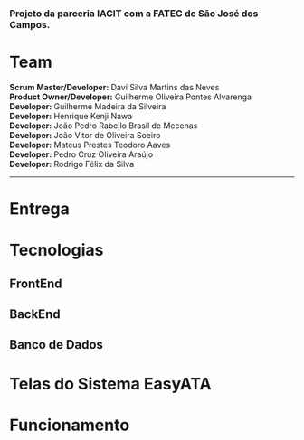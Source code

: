 ### Projeto da parceria IACIT com a FATEC de São José dos Campos. 


# Team
**Scrum Master/Developer:** Davi Silva Martins das Neves  
**Product Owner/Developer:** Guilherme Oliveira Pontes Alvarenga  
**Developer:** Guilherme Madeira da Silveira  
**Developer:** Henrique Kenji Nawa  
**Developer:** João Pedro Rabello Brasil de Mecenas</br>
**Developer:** João Vitor de Oliveira Soeiro</br>
**Developer:** Mateus Prestes Teodoro Aaves</br>
**Developer:** Pedro Cruz Oliveira Araújo</br>
**Developer:** Rodrigo Félix da Silva 

<hr>

# Entrega

# Tecnologias
## FrontEnd

## BackEnd

## Banco de Dados 

# Telas do Sistema EasyATA


# Funcionamento 

